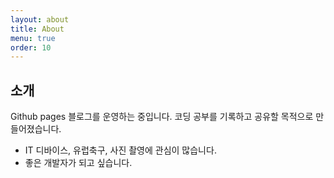 ```yaml
---
layout: about
title: About
menu: true
order: 10
---
```


## 소개

Github pages 블로그를 운영하는 중입니다. 코딩 공부를 기록하고 공유할 목적으로 만들어졌습니다.
* IT 디바이스, 유럽축구, 사진 촬영에 관심이 많습니다.
* 좋은 개발자가 되고 싶습니다.
